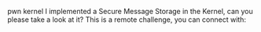 pwn kernel
I implemented a Secure Message Storage in the Kernel, can you please take a look at it?
This is a remote challenge, you can connect with:
